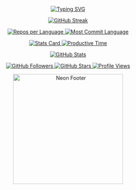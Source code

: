 <!-- 🚀 Neon Interactive GitHub Profile README for Vishal Jaganathan -->

<p align="center">
  <a href="https://github.com/vishaljaganathan">
    <img src="https://readme-typing-svg.demolab.com?font=Press+Start+2P&size=22&pause=1000&color=00FF00&center=true&vCenter=true&width=900&height=100&lines=Hi+there!+I'm+Vishal+Jaganathan;Welcome+to+my+GitHub+Universe!" alt="Typing SVG" />
  </a>
</p>

<p align="center">
  <a href="https://github.com/vishaljaganathan">
    <img src="https://streak-stats.demolab.com?user=vishaljaganathan&theme=radical&hide_border=true&background=0D1117&ring=FFFF00&fire=FFFF00&currStreakNum=FFFF00" alt="GitHub Streak" />
  </a>
</p>

<p align="center">
  <a href="https://github.com/vishaljaganathan">
    <img src="https://github-profile-summary-cards.vercel.app/api/cards/repos-per-language?username=vishaljaganathan&theme=radical" alt="Repos per Language" />
    <img src="https://github-profile-summary-cards.vercel.app/api/cards/most-commit-language?username=vishaljaganathan&theme=radical" alt="Most Commit Language" />
  </a>
</p>

<p align="center">
  <a href="https://github.com/vishaljaganathan">
    <img src="https://github-profile-summary-cards.vercel.app/api/cards/stats?username=vishaljaganathan&theme=radical" alt="Stats Card" />
    <img src="https://github-profile-summary-cards.vercel.app/api/cards/productive-time?username=vishaljaganathan&theme=radical&utcOffset=8" alt="Productive Time" />
  </a>
</p>

<p align="center">
  <!-- GitHub Readme Stats: Followers and Stars -->
  <a href="https://github.com/vishaljaganathan">
    <img src="https://github-readme-stats.vercel.app/api?username=vishaljaganathan&show_icons=true&hide=contribs&theme=radical&count_private=true" alt="GitHub Stats" />
  </a>
</p>

<p align="center">
  <!-- GitHub Followers Badge -->
  <a href="https://github.com/vishaljaganathan?tab=followers">
    <img src="https://img.shields.io/github/followers/vishaljaganathan?label=Followers&style=for-the-badge&color=00FF00&logo=github" alt="GitHub Followers" />
  </a>
  <!-- GitHub Stars Badge -->
  <a href="https://github.com/vishaljaganathan?tab=repositories">
    <img src="https://img.shields.io/github/stars/vishaljaganathan?label=Stars&style=for-the-badge&color=FF00FF&logo=github" alt="GitHub Stars" />
  </a>

  <a href="https://github.com/vishaljaganathan">
    <img src="https://komarev.com/ghpvc/?username=vishaljaganathan&label=Profile+Views&color=006AFF&style=for-the-badge" alt="Profile Views" />
  </a>
</p>


<p align="center">
  <a href="https://github.com/vishaljaganathan">
    <img src="https://media.giphy.com/media/xTiTnuhyBF54B852nK/giphy.gif" width="300" alt="Neon Footer" />
  </a>
</p>
